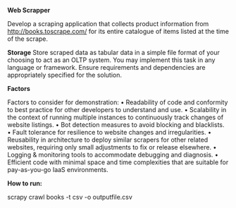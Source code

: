 **Web Scrapper**

Develop a scraping application that collects product information from http://books.toscrape.com/ for its entire
catalogue of items listed at the time of the scrape.

**Storage**
Store scraped data as tabular data in a simple file format of your choosing to act as an OLTP system.
You may implement this task in any language or framework. Ensure requirements and dependencies are
appropriately specified for the solution.

**Factors**

Factors to consider for demonstration:
• Readability of code and conformity to best practice for other developers to understand and use.
• Scalability in the context of running multiple instances to continuously track changes of website listings.
• Bot detection measures to avoid blocking and blacklists.
• Fault tolerance for resilience to website changes and irregularities.
• Reusability in architecture to deploy similar scrapers for other related websites, requiring only small
adjustments to fix or release elsewhere.
• Logging & monitoring tools to accommodate debugging and diagnosis.
• Efficient code with minimal space and time complexities that are suitable for pay-as-you-go IaaS
environments.

**How to run:**

scrapy crawl books -t csv -o outputfile.csv
